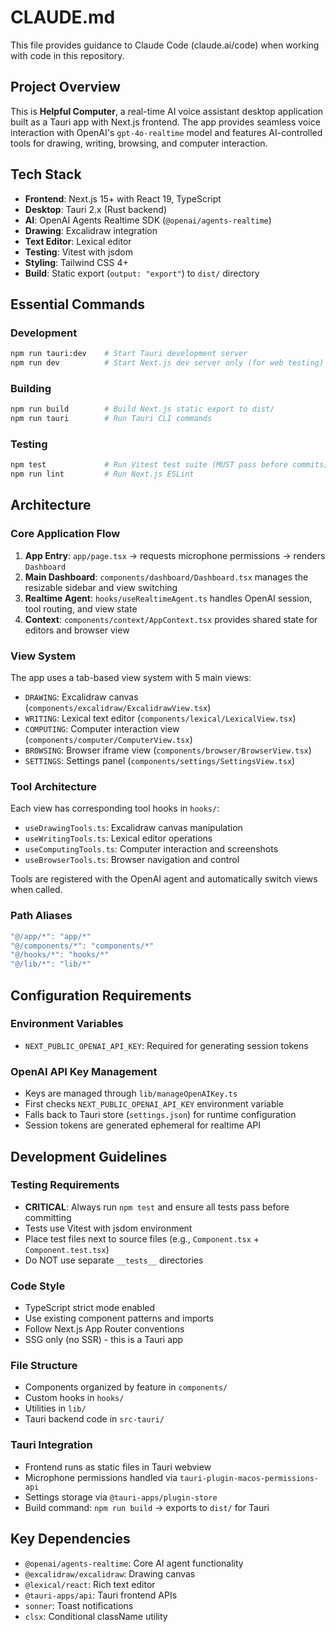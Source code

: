 # CLAUDE.md

This file provides guidance to Claude Code (claude.ai/code) when working with code in this repository.

## Project Overview

This is **Helpful Computer**, a real-time AI voice assistant desktop application built as a Tauri app with Next.js frontend. The app provides seamless voice interaction with OpenAI's `gpt-4o-realtime` model and features AI-controlled tools for drawing, writing, browsing, and computer interaction.

## Tech Stack

- **Frontend**: Next.js 15+ with React 19, TypeScript
- **Desktop**: Tauri 2.x (Rust backend)
- **AI**: OpenAI Agents Realtime SDK (`@openai/agents-realtime`)
- **Drawing**: Excalidraw integration
- **Text Editor**: Lexical editor
- **Testing**: Vitest with jsdom
- **Styling**: Tailwind CSS 4+
- **Build**: Static export (`output: "export"`) to `dist/` directory

## Essential Commands

### Development
```bash
npm run tauri:dev    # Start Tauri development server
npm run dev          # Start Next.js dev server only (for web testing)
```

### Building
```bash
npm run build        # Build Next.js static export to dist/
npm run tauri        # Run Tauri CLI commands
```

### Testing
```bash
npm test             # Run Vitest test suite (MUST pass before commits)
npm run lint         # Run Next.js ESLint
```

## Architecture

### Core Application Flow
1. **App Entry**: `app/page.tsx` → requests microphone permissions → renders `Dashboard`
2. **Main Dashboard**: `components/dashboard/Dashboard.tsx` manages the resizable sidebar and view switching
3. **Realtime Agent**: `hooks/useRealtimeAgent.ts` handles OpenAI session, tool routing, and view state
4. **Context**: `components/context/AppContext.tsx` provides shared state for editors and browser view

### View System
The app uses a tab-based view system with 5 main views:
- `DRAWING`: Excalidraw canvas (`components/excalidraw/ExcalidrawView.tsx`)
- `WRITING`: Lexical text editor (`components/lexical/LexicalView.tsx`)
- `COMPUTING`: Computer interaction view (`components/computer/ComputerView.tsx`)
- `BROWSING`: Browser iframe view (`components/browser/BrowserView.tsx`)
- `SETTINGS`: Settings panel (`components/settings/SettingsView.tsx`)

### Tool Architecture
Each view has corresponding tool hooks in `hooks/`:
- `useDrawingTools.ts`: Excalidraw canvas manipulation
- `useWritingTools.ts`: Lexical editor operations
- `useComputingTools.ts`: Computer interaction and screenshots
- `useBrowserTools.ts`: Browser navigation and control

Tools are registered with the OpenAI agent and automatically switch views when called.

### Path Aliases
```typescript
"@/app/*": "app/*"
"@/components/*": "components/*"
"@/hooks/*": "hooks/*"
"@/lib/*": "lib/*"
```

## Configuration Requirements

### Environment Variables
- `NEXT_PUBLIC_OPENAI_API_KEY`: Required for generating session tokens

### OpenAI API Key Management
- Keys are managed through `lib/manageOpenAIKey.ts`
- First checks `NEXT_PUBLIC_OPENAI_API_KEY` environment variable
- Falls back to Tauri store (`settings.json`) for runtime configuration
- Session tokens are generated ephemeral for realtime API

## Development Guidelines

### Testing Requirements
- **CRITICAL**: Always run `npm test` and ensure all tests pass before committing
- Tests use Vitest with jsdom environment
- Place test files next to source files (e.g., `Component.tsx` + `Component.test.tsx`)
- Do NOT use separate `__tests__` directories

### Code Style
- TypeScript strict mode enabled
- Use existing component patterns and imports
- Follow Next.js App Router conventions
- SSG only (no SSR) - this is a Tauri app

### File Structure
- Components organized by feature in `components/`
- Custom hooks in `hooks/`
- Utilities in `lib/`
- Tauri backend code in `src-tauri/`

### Tauri Integration
- Frontend runs as static files in Tauri webview
- Microphone permissions handled via `tauri-plugin-macos-permissions-api`
- Settings storage via `@tauri-apps/plugin-store`
- Build command: `npm run build` → exports to `dist/` for Tauri

## Key Dependencies

- `@openai/agents-realtime`: Core AI agent functionality
- `@excalidraw/excalidraw`: Drawing canvas
- `@lexical/react`: Rich text editor
- `@tauri-apps/api`: Tauri frontend APIs
- `sonner`: Toast notifications
- `clsx`: Conditional className utility